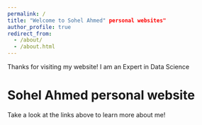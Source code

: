 ```yaml
---
permalink: /
title: "Welcome to Sohel Ahmed" personal websites"
author_profile: true
redirect_from: 
  - /about/
  - /about.html
---
```


Thanks for visiting my website! I am an Expert in Data Science

Sohel Ahmed personal website
======

Take a look at the links above to learn more about me!

